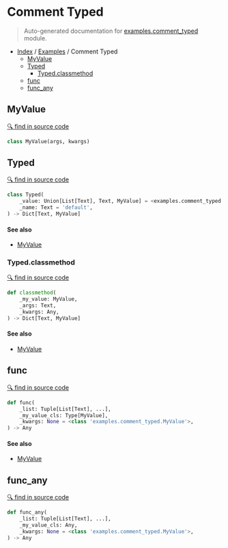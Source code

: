 # Comment Typed

> Auto-generated documentation for [examples.comment_typed](https://github.com/vemel/handsdown/blob/master/examples/comment_typed.py) module.

- [Index](../README.md#modules) / [Examples](index.md#examples) / Comment Typed
  - [MyValue](#myvalue)
  - [Typed](#typed)
    - [Typed.classmethod](#typedclassmethod)
  - [func](#func)
  - [func_any](#func_any)

## MyValue

[🔍 find in source code](https://github.com/vemel/handsdown/blob/master/examples/comment_typed.py#L4)

```python
class MyValue(args, kwargs)
```

## Typed

[🔍 find in source code](https://github.com/vemel/handsdown/blob/master/examples/comment_typed.py#L8)

```python
class Typed(
    _value: Union[List[Text], Text, MyValue] = <examples.comment_typed.MyValue object>,
    _name: Text = 'default',
) -> Dict[Text, MyValue]
```

#### See also

- [MyValue](#myvalue)

### Typed.classmethod

[🔍 find in source code](https://github.com/vemel/handsdown/blob/master/examples/comment_typed.py#L17)

```python
def classmethod(
    _my_value: MyValue,
    _args: Text,
    _kwargs: Any,
) -> Dict[Text, MyValue]
```

#### See also

- [MyValue](#myvalue)

## func

[🔍 find in source code](https://github.com/vemel/handsdown/blob/master/examples/comment_typed.py#L23)

```python
def func(
    _list: Tuple[List[Text], ...],
    _my_value_cls: Type[MyValue],
    _kwargs: None = <class 'examples.comment_typed.MyValue'>,
) -> Any
```

#### See also

- [MyValue](#myvalue)

## func_any

[🔍 find in source code](https://github.com/vemel/handsdown/blob/master/examples/comment_typed.py#L28)

```python
def func_any(
    _list: Tuple[List[Text], ...],
    _my_value_cls: Any,
    _kwargs: None = <class 'examples.comment_typed.MyValue'>,
) -> Any
```
